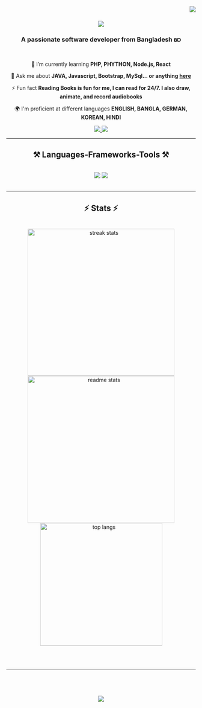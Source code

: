 <img align="right" src="https://visitor-badge.laobi.icu/badge?page_id=malihamohit1100.malihamohit1100" />

<h1 align="center">
    <img src="https://readme-typing-svg.herokuapp.com/?font=Righteous&size=35&center=true&vCenter=true&width=500&height=70&duration=4000&lines=Hi+There!+👋;+I'm+Maliha+Mohit!;" />
</h1>

<h3 align="center">A passionate software developer from Bangladesh ʙ⫐</h3>

<br/>

<div align="center">

 🌱 I’m currently learning **PHP, PHYTHON, Node.js, React**

💬 Ask me about **JAVA, Javascript, Bootstrap, MySql... or anything [here](https://github.com/malihamohit1100/malihamohit1100/issues)**

⚡ Fun fact **Reading Books is fun for me, I can read for 24/7. I also draw, animate, and record audiobooks**
 
🌍 I'm proficient at different languages **ENGLISH, BANGLA, GERMAN, KOREAN, HINDI**

 </div>
 
<div align="center"> 
  <a href="mailto:malihamohit12@gmail.com">
    <img src="https://img.shields.io/badge/Gmail-333333?style=for-the-badge&logo=gmail&logoColor=red" />
  </a>
  <a href="https://www.linkedin.com/in/maliha-mohit-4375842b6/">
    <img src="https://img.shields.io/badge/LinkedIn-0077B5?style=for-the-badge&logo=linkedin&logoColor=white" target="_blank" />
  </a>
  <!-- I have to add portfolio link here
  <a href="">
     <img src="https://img.shields.io/badge/Portfolio-FF5722?style=for-the-badge&logo=todoist&logoColor=white" target="_blank" /> 
  </a>
 <a href="">
    <img src="https://img.shields.io/badge/Duolingo-58CC02?style=for-the-badge&logo=Duolingo&logoColor=white" />
 </a>
<a href="https://www.freecodecamp.org/Maliha-CSE-53-1100">
    <img src="https://img.shields.io/badge/freecodecamp-27273D?style=for-the-badge&logo=freecodecamp&logoColor=white" />
 </a>
 -->
</div>

<hr/>
 
<h2 align="center">⚒️ Languages-Frameworks-Tools ⚒️</h2>
<br/>
<div align="center">
   <img src="https://skillicons.dev/icons?i=react,bootstrap,html,css,vscode,github,git,php,cpp" />
   <img src="https://skillicons.dev/icons?i=nodejs,python,javascript,express,mongodb,c,java,nextjs,mysql,sublime,selenium" /><br>
</div>

<br/>
<hr/>
<!--- *I have to add snake here*
<div align="center">
  <h2>🐍 My Contributions 🐍</h2>
  <br>
  <img alt="" />
  <br/><br/><br/>
</div>
<hr/>
--->

<h2 align="center">⚡ Stats ⚡</h2>
<br>
<div align=center>
  <img width=390 src="https://github-readme-streak-stats-salesp07.vercel.app/?user=malihamohit1100&count_private=true&theme=react&border_radius=10" alt="streak stats"/>
  <img width=390 src="https://github-readme-stats-salesp07.vercel.app/api?username=malihamohit1100&count_private=true&show_icons=true&theme=react&rank_icon=github&border_radius=10" alt="readme stats" />
  <br/>
  <img width=325 align="center" src="https://github-readme-stats-salesp07.vercel.app/api/top-langs/?username=malihamohit1100&langs_count=8&layout=compact&theme=react&border_radius=10&size_weight=0.5&count_weight=0.5&exclude_repo=github-readme-stats" alt="top langs" />
</div>

<br/><br/>

<hr/>

<br/>

<h1 align="center">
    <img src="https://readme-typing-svg.herokuapp.com/?font=Righteous&size=35&center=true&vCenter=true&width=500&height=70&duration=4000&lines=Thank+you!;+For+visiting+my+profile!;" />
</h1>
